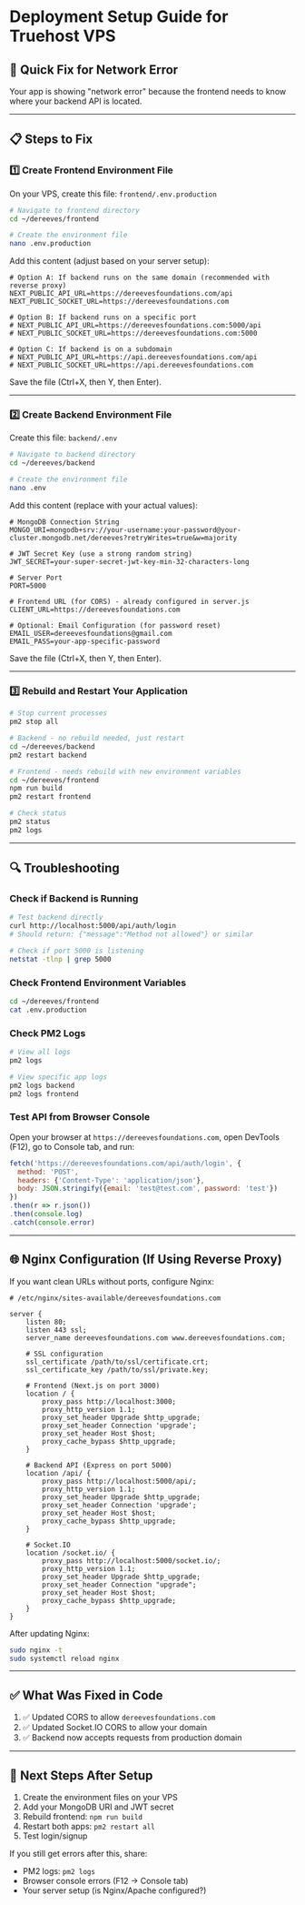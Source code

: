 # Deployment Setup Guide for Truehost VPS

## 🚀 Quick Fix for Network Error

Your app is showing "network error" because the frontend needs to know where your backend API is located.

---

## 📋 Steps to Fix

### 1️⃣ Create Frontend Environment File

On your VPS, create this file: `frontend/.env.production`

```bash
# Navigate to frontend directory
cd ~/dereeves/frontend

# Create the environment file
nano .env.production
```

Add this content (adjust based on your server setup):

```env
# Option A: If backend runs on the same domain (recommended with reverse proxy)
NEXT_PUBLIC_API_URL=https://dereevesfoundations.com/api
NEXT_PUBLIC_SOCKET_URL=https://dereevesfoundations.com

# Option B: If backend runs on a specific port
# NEXT_PUBLIC_API_URL=https://dereevesfoundations.com:5000/api
# NEXT_PUBLIC_SOCKET_URL=https://dereevesfoundations.com:5000

# Option C: If backend is on a subdomain
# NEXT_PUBLIC_API_URL=https://api.dereevesfoundations.com/api
# NEXT_PUBLIC_SOCKET_URL=https://api.dereevesfoundations.com
```

Save the file (Ctrl+X, then Y, then Enter).

---

### 2️⃣ Create Backend Environment File

Create this file: `backend/.env`

```bash
# Navigate to backend directory
cd ~/dereeves/backend

# Create the environment file
nano .env
```

Add this content (replace with your actual values):

```env
# MongoDB Connection String
MONGO_URI=mongodb+srv://your-username:your-password@your-cluster.mongodb.net/dereeves?retryWrites=true&w=majority

# JWT Secret Key (use a strong random string)
JWT_SECRET=your-super-secret-jwt-key-min-32-characters-long

# Server Port
PORT=5000

# Frontend URL (for CORS) - already configured in server.js
CLIENT_URL=https://dereevesfoundations.com

# Optional: Email Configuration (for password reset)
EMAIL_USER=dereevesfoundations@gmail.com
EMAIL_PASS=your-app-specific-password
```

Save the file (Ctrl+X, then Y, then Enter).

---

### 3️⃣ Rebuild and Restart Your Application

```bash
# Stop current processes
pm2 stop all

# Backend - no rebuild needed, just restart
cd ~/dereeves/backend
pm2 restart backend

# Frontend - needs rebuild with new environment variables
cd ~/dereeves/frontend
npm run build
pm2 restart frontend

# Check status
pm2 status
pm2 logs
```

---

## 🔍 Troubleshooting

### Check if Backend is Running

```bash
# Test backend directly
curl http://localhost:5000/api/auth/login
# Should return: {"message":"Method not allowed"} or similar

# Check if port 5000 is listening
netstat -tlnp | grep 5000
```

### Check Frontend Environment Variables

```bash
cd ~/dereeves/frontend
cat .env.production
```

### Check PM2 Logs

```bash
# View all logs
pm2 logs

# View specific app logs
pm2 logs backend
pm2 logs frontend
```

### Test API from Browser Console

Open your browser at `https://dereevesfoundations.com`, open DevTools (F12), go to Console tab, and run:

```javascript
fetch('https://dereevesfoundations.com/api/auth/login', {
  method: 'POST',
  headers: {'Content-Type': 'application/json'},
  body: JSON.stringify({email: 'test@test.com', password: 'test'})
})
.then(r => r.json())
.then(console.log)
.catch(console.error)
```

---

## 🌐 Nginx Configuration (If Using Reverse Proxy)

If you want clean URLs without ports, configure Nginx:

```nginx
# /etc/nginx/sites-available/dereevesfoundations.com

server {
    listen 80;
    listen 443 ssl;
    server_name dereevesfoundations.com www.dereevesfoundations.com;

    # SSL configuration
    ssl_certificate /path/to/ssl/certificate.crt;
    ssl_certificate_key /path/to/ssl/private.key;

    # Frontend (Next.js on port 3000)
    location / {
        proxy_pass http://localhost:3000;
        proxy_http_version 1.1;
        proxy_set_header Upgrade $http_upgrade;
        proxy_set_header Connection 'upgrade';
        proxy_set_header Host $host;
        proxy_cache_bypass $http_upgrade;
    }

    # Backend API (Express on port 5000)
    location /api/ {
        proxy_pass http://localhost:5000/api/;
        proxy_http_version 1.1;
        proxy_set_header Upgrade $http_upgrade;
        proxy_set_header Connection 'upgrade';
        proxy_set_header Host $host;
        proxy_cache_bypass $http_upgrade;
    }

    # Socket.IO
    location /socket.io/ {
        proxy_pass http://localhost:5000/socket.io/;
        proxy_http_version 1.1;
        proxy_set_header Upgrade $http_upgrade;
        proxy_set_header Connection "upgrade";
        proxy_set_header Host $host;
        proxy_cache_bypass $http_upgrade;
    }
}
```

After updating Nginx:
```bash
sudo nginx -t
sudo systemctl reload nginx
```

---

## ✅ What Was Fixed in Code

1. ✅ Updated CORS to allow `dereevesfoundations.com`
2. ✅ Updated Socket.IO CORS to allow your domain
3. ✅ Backend now accepts requests from production domain

---

## 📝 Next Steps After Setup

1. Create the environment files on your VPS
2. Add your MongoDB URI and JWT secret
3. Rebuild frontend: `npm run build`
4. Restart both apps: `pm2 restart all`
5. Test login/signup

If you still get errors after this, share:
- PM2 logs: `pm2 logs`
- Browser console errors (F12 → Console tab)
- Your server setup (is Nginx/Apache configured?)

